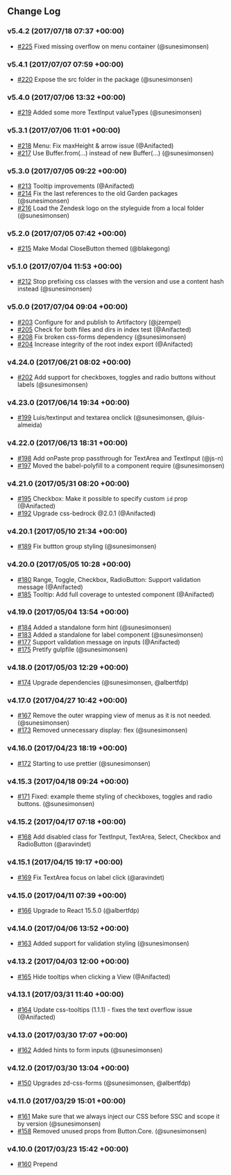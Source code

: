## Change Log

### v5.4.2 (2017/07/18 07:37 +00:00)
- [#225](https://github.com/zendeskgarden/react-components/pull/225) Fixed missing overflow on menu container (@sunesimonsen)

### v5.4.1 (2017/07/07 07:59 +00:00)
- [#220](https://github.com/zendeskgarden/react-components/pull/220) Expose the src folder in the package (@sunesimonsen)

### v5.4.0 (2017/07/06 13:32 +00:00)
- [#219](https://github.com/zendeskgarden/react-components/pull/219) Added some more TextInput valueTypes (@sunesimonsen)

### v5.3.1 (2017/07/06 11:01 +00:00)
- [#218](https://github.com/zendeskgarden/react-components/pull/218) Menu: Fix maxHeight & arrow issue (@Anifacted)
- [#217](https://github.com/zendeskgarden/react-components/pull/217) Use Buffer.from(...) instead of new Buffer(...) (@sunesimonsen)

### v5.3.0 (2017/07/05 09:22 +00:00)
- [#213](https://github.com/zendeskgarden/react-components/pull/213) Tooltip improvements (@Anifacted)
- [#214](https://github.com/zendeskgarden/react-components/pull/214) Fix the last references to the old Garden packages (@sunesimonsen)
- [#216](https://github.com/zendeskgarden/react-components/pull/216) Load the Zendesk logo on the styleguide from a local folder (@sunesimonsen)

### v5.2.0 (2017/07/05 07:42 +00:00)
- [#215](https://github.com/zendeskgarden/react-components/pull/215) Make Modal CloseButton themed (@blakegong)

### v5.1.0 (2017/07/04 11:53 +00:00)
- [#212](https://github.com/zendeskgarden/react-components/pull/212) Stop prefixing css classes with the version and use a content hash instead (@sunesimonsen)

### v5.0.0 (2017/07/04 09:04 +00:00)
- [#203](https://github.com/zendeskgarden/react-components/pull/203) Configure for and publish to Artifactory (@jzempel)
- [#205](https://github.com/zendeskgarden/react-components/pull/205) Check for both files and dirs in index test (@Anifacted)
- [#208](https://github.com/zendeskgarden/react-components/pull/208) Fix broken css-forms dependency (@sunesimonsen)
- [#204](https://github.com/zendeskgarden/react-components/pull/204) Increase integrity of the root index export (@Anifacted)

### v4.24.0 (2017/06/21 08:02 +00:00)
- [#202](https://github.com/zendeskgarden/react-components/pull/202) Add support for checkboxes, toggles and radio buttons without labels (@sunesimonsen)

### v4.23.0 (2017/06/14 19:34 +00:00)
- [#199](https://github.com/zendeskgarden/react-components/pull/199) Luis/textinput and textarea onclick (@sunesimonsen, @luis-almeida)

### v4.22.0 (2017/06/13 18:31 +00:00)
- [#198](https://github.com/zendeskgarden/react-components/pull/198) Add onPaste prop passthrough for TextArea and TextInput (@js-n)
- [#197](https://github.com/zendeskgarden/react-components/pull/197) Moved the babel-polyfill to a component require (@sunesimonsen)

### v4.21.0 (2017/05/31 08:20 +00:00)
- [#195](https://github.com/zendeskgarden/react-components/pull/195) Checkbox: Make it possible to specify custom `id` prop (@Anifacted)
- [#192](https://github.com/zendeskgarden/react-components/pull/192) Upgrade css-bedrock @2.0.1 (@Anifacted)

### v4.20.1 (2017/05/10 21:34 +00:00)
- [#189](https://github.com/zendeskgarden/react-components/pull/189) Fix buttton group styling (@sunesimonsen)

### v4.20.0 (2017/05/05 10:28 +00:00)
- [#180](https://github.com/zendeskgarden/react-components/pull/180) Range, Toggle, Checkbox, RadioButton: Support validation message (@Anifacted)
- [#185](https://github.com/zendeskgarden/react-components/pull/185) Tooltip: Add full coverage to untested component (@Anifacted)

### v4.19.0 (2017/05/04 13:54 +00:00)
- [#184](https://github.com/zendeskgarden/react-components/pull/184) Added a standalone form hint (@sunesimonsen)
- [#183](https://github.com/zendeskgarden/react-components/pull/183) Added a standalone for label component (@sunesimonsen)
- [#177](https://github.com/zendeskgarden/react-components/pull/177) Support validation message on inputs (@Anifacted)
- [#175](https://github.com/zendeskgarden/react-components/pull/175) Pretify gulpfile (@sunesimonsen)

### v4.18.0 (2017/05/03 12:29 +00:00)
- [#174](https://github.com/zendeskgarden/react-components/pull/174) Upgrade dependencies (@sunesimonsen, @albertfdp)

### v4.17.0 (2017/04/27 10:42 +00:00)
- [#167](https://github.com/zendeskgarden/react-components/pull/167) Remove the outer wrapping view of menus as it is not needed. (@sunesimonsen)
- [#173](https://github.com/zendeskgarden/react-components/pull/173) Removed unnecessary display: flex (@sunesimonsen)

### v4.16.0 (2017/04/23 18:19 +00:00)
- [#172](https://github.com/zendeskgarden/react-components/pull/172) Starting to use prettier (@sunesimonsen)

### v4.15.3 (2017/04/18 09:24 +00:00)
- [#171](https://github.com/zendeskgarden/react-components/pull/171) Fixed: example theme styling of checkboxes, toggles and radio buttons. (@sunesimonsen)

### v4.15.2 (2017/04/17 07:18 +00:00)
- [#168](https://github.com/zendeskgarden/react-components/pull/168) Add disabled class for TextInput, TextArea, Select, Checkbox and RadioButton (@aravindet)

### v4.15.1 (2017/04/15 19:17 +00:00)
- [#169](https://github.com/zendeskgarden/react-components/pull/169) Fix TextArea focus on label click (@aravindet)

### v4.15.0 (2017/04/11 07:39 +00:00)
- [#166](https://github.com/zendeskgarden/react-components/pull/166) Upgrade to React 15.5.0 (@albertfdp)

### v4.14.0 (2017/04/06 13:52 +00:00)
- [#163](https://github.com/zendeskgarden/react-components/pull/163) Added support for validation styling (@sunesimonsen)

### v4.13.2 (2017/04/03 12:00 +00:00)
- [#165](https://github.com/zendeskgarden/react-components/pull/165) Hide tooltips when clicking a View (@Anifacted)

### v4.13.1 (2017/03/31 11:40 +00:00)
- [#164](https://github.com/zendeskgarden/react-components/pull/164) Update css-tooltips (1.1.1) - fixes the text overflow issue (@Anifacted)

### v4.13.0 (2017/03/30 17:07 +00:00)
- [#162](https://github.com/zendeskgarden/react-components/pull/162) Added hints to form inputs (@sunesimonsen)

### v4.12.0 (2017/03/30 13:04 +00:00)
- [#150](https://github.com/zendeskgarden/react-components/pull/150) Upgrades zd-css-forms (@sunesimonsen, @albertfdp)

### v4.11.0 (2017/03/29 15:01 +00:00)
- [#161](https://github.com/zendeskgarden/react-components/pull/161) Make sure that we always inject our CSS before SSC and scope it by version (@sunesimonsen)
- [#158](https://github.com/zendeskgarden/react-components/pull/158) Removed unused props from Button.Core. (@sunesimonsen)

### v4.10.0 (2017/03/23 15:42 +00:00)
- [#160](https://github.com/zendeskgarden/react-components/pull/160) Prepend <style> tags so they load before app CSS (@Anifacted)

### v4.9.2 (2017/03/17 11:34 +00:00)
- [#157](https://github.com/zendeskgarden/react-components/pull/157) Ellipsis: Fix potential missing ref (@Anifacted)

### v4.9.1 (2017/03/17 09:41 +00:00)
- [#156](https://github.com/zendeskgarden/react-components/pull/156) Ellipsis: Fix issue with analyze overflow logic (@Anifacted)
- [#155](https://github.com/zendeskgarden/react-components/pull/155) Upgrade test deps and use unexpected-react new features (@sunesimonsen)

### v4.9.0 (2017/03/16 14:27 +00:00)
- [#153](https://github.com/zendeskgarden/react-components/pull/153) Tooltips hide on unmount (@Anifacted)
- [#154](https://github.com/zendeskgarden/react-components/pull/154) Add missing `key` prop to kill warnings in Select example (@Anifacted)

### v4.8.0 (2017/03/16 09:56 +00:00)
- [#151](https://github.com/zendeskgarden/react-components/pull/151) Tooltips: Control z-depth via `zIndex` prop (@Anifacted)
- [#149](https://github.com/zendeskgarden/react-components/pull/149) Support tooltip direction configurability (@Anifacted)
- [#148](https://github.com/zendeskgarden/react-components/pull/148) Tooltip: Accept content through children instead of designated prop (@Anifacted)

### v4.7.0 (2017/03/15 20:30 +00:00)
- [#145](https://github.com/zendeskgarden/react-components/pull/145) Added a valueType to the text input (@sunesimonsen)

### v4.6.0 (2017/03/15 14:17 +00:00)
- [#143](https://github.com/zendeskgarden/react-components/pull/143) Ellipsis: Only set `title` prop when text actually overflows (@Anifacted)

### v4.5.0 (2017/03/15 12:14 +00:00)
- [#147](https://github.com/zendeskgarden/react-components/pull/147) Added support for positioning the select menu (@sunesimonsen)
- [#144](https://github.com/zendeskgarden/react-components/pull/144) Improve the first select component example (@sunesimonsen)

### v4.4.0 (2017/03/14 22:05 +00:00)
- [#141](https://github.com/zendeskgarden/react-components/pull/141) Added the new Garden light and dark labels types (@sunesimonsen)

### v4.3.1 (2017/03/14 12:33 +00:00)
- [#140](https://github.com/zendeskgarden/react-components/pull/140) Fix bug where tooltips would not render on very first mouse-over (@Anifacted)

### v4.3.0 (2017/03/14 11:49 +00:00)
- [#138](https://github.com/zendeskgarden/react-components/pull/138) Tooltips: Max width & hide on `onWheel` event (@sunesimonsen, @Anifacted)

### v4.2.1 (2017/03/13 10:58 +00:00)
- [#137](https://github.com/zendeskgarden/react-components/pull/137) Add tests that assert that we export valid root modules (@Anifacted)

### v4.2.0 (2017/03/10 10:45 +00:00)
- [#135](https://github.com/zendeskgarden/react-components/pull/135) Tooltips component support (@Anifacted)

### v4.1.0 (2017/03/09 21:29 +00:00)
- [#133](https://github.com/zendeskgarden/react-components/pull/133) Introduction of tooltips (@sunesimonsen, @Anifacted)

### v4.0.1 (2017/03/09 19:42 +00:00)
- [#136](https://github.com/zendeskgarden/react-components/pull/136) Two minor patches for v4.0.0 that break the build when consumed (@sunesimonsen)

### v4.0.0 (2017/03/08 20:21 +00:00)
- [#132](https://github.com/zendeskgarden/react-components/pull/132) Replaced the Webpack build with a Gulp based build (Major) (@sunesimonsen)
- [#134](https://github.com/zendeskgarden/react-components/pull/134) Fixed typo in export (Major) (@sunesimonsen)

### v3.9.0 (2017/03/06 22:06 +00:00)
- [#131](https://github.com/zendeskgarden/react-components/pull/131) Add `onEscape` prop check to `TextInput` and `TextArea` components (@zillding)
- [#130](https://github.com/zendeskgarden/react-components/pull/130) Upgraded the stylelint dependencies and configuration (@sunesimonsen)
- [#129](https://github.com/zendeskgarden/react-components/pull/129) Support testing the styleguide without Proxima-nova (@sunesimonsen)

### v3.8.1 (2017/02/16 19:36 +00:00)
- [#128](https://github.com/zendeskgarden/react-components/pull/128) I accidentally scrambled the label examples (@sunesimonsen)

### v3.8.0 (2017/02/15 14:40 +00:00)
- [#127](https://github.com/zendeskgarden/react-components/pull/127) Added added support for link items in the menu (@sunesimonsen)

### v3.7.0 (2017/02/10 22:39 +00:00)
- [#124](https://github.com/zendeskgarden/react-components/pull/124) Added support for Garden labels (@sunesimonsen)
- [#121](https://github.com/zendeskgarden/react-components/pull/121) Remove unnecessary `isRequired` in component type checking (@zillding)

### v3.6.0 (2017/02/10 09:57 +00:00)
- [#122](https://github.com/zendeskgarden/react-components/pull/122) Upgrade dependencies (@sunesimonsen)

### v3.5.0 (2017/02/02 10:23 +00:00)
- [#119](https://github.com/zendeskgarden/react-components/pull/119) Allow size prop to be number type for Avatar component (@zillding)

### v3.4.0 (2017/01/26 09:58 +00:00)
- [#117](https://github.com/zendeskgarden/react-components/pull/117) Default to optimized build (@sunesimonsen)
- [#113](https://github.com/zendeskgarden/react-components/pull/113) Note required babel-polyfill in readme (@js-n)
- [#110](https://github.com/zendeskgarden/react-components/pull/110) Upgrade standard to the newest version (@sunesimonsen)

### v3.3.0 (2017/01/03 15:18 +00:00)
- [#109](https://github.com/zendeskgarden/react-components/pull/109) Don't thrown an error when you are overriding an undefined style just log a warning (@sunesimonsen)

### v3.2.1 (2016/12/25 09:04 +00:00)
- [#107](https://github.com/zendeskgarden/react-components/pull/107) Fix select (@sunesimonsen)

### v3.2.0 (2016/12/23 19:33 +00:00)
- [#105](https://github.com/zendeskgarden/react-components/pull/105) New Garden styled Select component (@sunesimonsen)

### v3.1.1 (2016/12/21 12:37 +00:00)
- [#104](https://github.com/zendeskgarden/react-components/pull/104) Fix toggle hidden crash in menu (@sunesimonsen)
- [#103](https://github.com/zendeskgarden/react-components/pull/103) Use the .babelrc file and optimize the module order (@sunesimonsen)
- [#99](https://github.com/zendeskgarden/react-components/pull/99) Use jest (@albertfdp)
- [#98](https://github.com/zendeskgarden/react-components/pull/98) Simplify example (@albertfdp)

### v3.1.0 (2016/12/14 15:32 +00:00)
- [#95](https://github.com/zendeskgarden/react-components/pull/95) Added an dark electroid theme (@sunesimonsen)

### v3.0.1 (2016/12/14 11:02 +00:00)
- [#97](https://github.com/zendeskgarden/react-components/pull/97) Use local variables for node (@albertfdp)

### v3.0.0 (2016/12/14 09:20 +00:00)
- [#92](https://github.com/zendeskgarden/react-components/pull/92) Enable TextInput to be an uncontrolled component (Major) (@albertfdp)
- [#94](https://github.com/zendeskgarden/react-components/pull/94) Show modals by default (Major) (@sunesimonsen)
- [#96](https://github.com/zendeskgarden/react-components/pull/96) Support more uncontrolled components (Major) (@albertfdp)

### v2.12.1 (2016/12/06 20:10 +00:00)
- [#90](https://github.com/zendeskgarden/react-components/pull/90) Upgraded css-forms to 0.3.1 to fix bug in IE (@sunesimonsen)

### v2.12.0 (2016/12/05 10:07 +00:00)
- [#86](https://github.com/zendeskgarden/react-components/pull/86) Fix positioning offset for transform containing blocks (@sunesimonsen, @js-n)
- [#89](https://github.com/zendeskgarden/react-components/pull/89) Upgraded unexpected and friends (@sunesimonsen)
- [#88](https://github.com/zendeskgarden/react-components/pull/88) Removed comment that was committed by mistake. (@sunesimonsen)

### v2.11.0 (2016/12/01 21:08 +00:00)
- [#87](https://github.com/zendeskgarden/react-components/pull/87) Upgrade to the newest version of css-tabs (@sunesimonsen)

### v2.10.0 (2016/12/01 08:44 +00:00)
- [#85](https://github.com/zendeskgarden/react-components/pull/85) Split styling and behavior on Button component (@albertfdp)

### v2.9.0 (2016/11/29 21:38 +00:00)
- [#81](https://github.com/zendeskgarden/react-components/pull/81) Added support for labels on TextInput, TextArea and Range (@sunesimonsen)
- [#72](https://github.com/zendeskgarden/react-components/pull/72) Added ability to trap focus in a relative positioned popup (@sunesimonsen)

### v2.8.1 (2016/11/29 21:33 +00:00)
- [#83](https://github.com/zendeskgarden/react-components/pull/83) Moved the avatar images into the styleguide (@sunesimonsen)

### v2.8.0 (2016/11/23 19:27 +00:00)
- [#78](https://github.com/zendeskgarden/react-components/pull/78) Expose onload (@zillding)
- [#77](https://github.com/zendeskgarden/react-components/pull/77) Expose an onLoad hook in the Avatar (@zillding)

### v2.7.0 (2016/11/23 10:55 +00:00)
- [#76](https://github.com/zendeskgarden/react-components/pull/76) Expose an onError hook in the Avatar (@albertfdp)
- [#75](https://github.com/zendeskgarden/react-components/pull/75) Allow to specify a custom size for the avatar (@sunesimonsen)

### v2.6.1 (2016/11/22 22:11 +00:00)
- [#73](https://github.com/zendeskgarden/react-components/pull/73) Move focus outline reset into components (@sunesimonsen)

### v2.6.0 (2016/11/18 12:29 +00:00)
- [#71](https://github.com/zendeskgarden/react-components/pull/71) Allow menu positioning to be centered around the arrow (@sunesimonsen)

### v2.5.0 (2016/11/18 09:56 +00:00)
- [#70](https://github.com/zendeskgarden/react-components/pull/70) Upgrade to styleguidist 4.3.3 (@albertfdp, @sunesimonsen)

### v2.4.0 (2016/11/17 21:10 +00:00)
- [#69](https://github.com/zendeskgarden/react-components/pull/69) Use yarn (@albertfdp)

### v2.3.0 (2016/11/17 09:31 +00:00)
- [#68](https://github.com/zendeskgarden/react-components/pull/68) Removed the theme provider wrapper element (@sunesimonsen)
- [#66](https://github.com/zendeskgarden/react-components/pull/66) Changing the Slack channel to #react (@sunesimonsen)
- [#65](https://github.com/zendeskgarden/react-components/pull/65) Updated the Slack channel in the readme (@sunesimonsen)

### v2.2.1 (2016/11/13 20:43 +00:00)
- [#64](https://github.com/zendeskgarden/react-components/pull/64) Upgraded css-forms to fix positioning bug (@sunesimonsen)

### v2.2.0 (2016/11/08 09:00 +00:00)
- [#61](https://github.com/zendeskgarden/react-components/pull/61) Upgrade to the latest version of css-buttons (@sunesimonsen)

### v2.1.0 (2016/10/31 09:21 +00:00)
- [#59](https://github.com/zendeskgarden/react-components/pull/59) Upgraded to the latest Garden styling (@sunesimonsen)

### v2.0.2 (2016/10/26 10:56 +00:00)
- [#58](https://github.com/zendeskgarden/react-components/pull/58) Fixed: Incorrect scrollbar positioning in menus (@sunesimonsen)

### v2.0.1 (2016/10/24 16:17 +00:00)
- [#56](https://github.com/zendeskgarden/react-components/pull/56) Stop propagating Menu clicks (@sunesimonsen)

### v2.0.0 (2016/10/24 15:26 +00:00)
- [#51](https://github.com/zendeskgarden/react-components/pull/51) Improve Range component performance (@jzempel)
- [#50](https://github.com/zendeskgarden/react-components/pull/50) Update CSS package dependencies for Electroid styling (@sunesimonsen, @albertfdp, @jzempel)

### v1.11.0 (2016/10/19 20:21 +00:00)
- [#54](https://github.com/zendeskgarden/react-components/pull/54) Set the range defaults to min:0, max:100, step:1 (@sunesimonsen)

### v1.10.0 (2016/10/19 12:52 +00:00)
- [#52](https://github.com/zendeskgarden/react-components/pull/52) Updating RelativePositionedPopup so it can also accept a node as children (@luis-almeida)
- [#53](https://github.com/zendeskgarden/react-components/pull/53) Luis/button onfocus prop (@luis-almeida)

### v1.9.3 (2016/10/14 14:15 +00:00)
- [#49](https://github.com/zendeskgarden/react-components/pull/49) Revert "Inputs: Only use the box-shadow focus styling when using keyboard navigation" (@sunesimonsen)

### v1.9.2 (2016/10/14 11:17 +00:00)
- [#47](https://github.com/zendeskgarden/react-components/pull/47) Inputs: Only use the box-shadow focus styling when using keyboard navigation (@sunesimonsen)
- [#48](https://github.com/zendeskgarden/react-components/pull/48) Removed incorrect accent color around disabled buttons (@sunesimonsen)

### v1.9.1 (2016/09/28 19:08 +00:00)
- [#44](https://github.com/zendeskgarden/react-components/pull/44) Fixed bug where changing the children of a tab panel would not rerender (@sunesimonsen)

### v1.9.0 (2016/09/26 19:27 +00:00)
- [#42](https://github.com/zendeskgarden/react-components/pull/42) Support accent theming (@sunesimonsen)

### v1.8.1 (2016/09/26 14:54 +00:00)
- [#43](https://github.com/zendeskgarden/react-components/pull/43) Make .stretched override .container and .trigger (@csk157)

### v1.8.0 (2016/09/23 09:21 +00:00)
- [#41](https://github.com/zendeskgarden/react-components/pull/41) Support components in tab labels (@sunesimonsen)

### v1.7.1 (2016/09/22 14:19 +00:00)
- [#40](https://github.com/zendeskgarden/react-components/pull/40) Fixed proptype warning (@sunesimonsen)
- [#39](https://github.com/zendeskgarden/react-components/pull/39) Add tests for TextInput (@csk157)

### v1.7.0 (2016/09/21 11:56 +00:00)
- [#37](https://github.com/zendeskgarden/react-components/pull/37) Add RadioButton and RadioButtonGroup (@csk157)
- [#38](https://github.com/zendeskgarden/react-components/pull/38) Added a test id to the modal frame (@sunesimonsen)

### v1.6.0 (2016/09/20 14:58 +00:00)
- [#36](https://github.com/zendeskgarden/react-components/pull/36) Adds support for disabled TextInput & TextArea (@albertfdp)

### v1.5.0 (2016/09/20 10:51 +00:00)
- [#34](https://github.com/zendeskgarden/react-components/pull/34) Make the modal trap focus (@sunesimonsen)

### v1.4.3 (2016/09/16 11:31 +00:00)
- [#33](https://github.com/zendeskgarden/react-components/pull/33) Fixed menu positioning when embedded into other components (@sunesimonsen)

### v1.4.2 (2016/09/16 11:16 +00:00)
- [#32](https://github.com/zendeskgarden/react-components/pull/32) Upgraded the css-arrows to v0.2 (@sunesimonsen)

### v1.4.1 (2016/09/12 13:21 +00:00)
- [#30](https://github.com/zendeskgarden/react-components/pull/30) Fixed: button was clickable when disabled (@sunesimonsen)

### v1.4.0 (2016/09/08 12:55 +00:00)
- [#28](https://github.com/zendeskgarden/react-components/pull/28) Add Range component (@csk157)

### v1.3.2 (2016/09/08 08:44 +00:00)
- [#27](https://github.com/zendeskgarden/react-components/pull/27) I broke the arrows, this PR fixes it. (@sunesimonsen)

### v1.3.1 (2016/09/08 06:57 +00:00)
- [#26](https://github.com/zendeskgarden/react-components/pull/26) Fixed: space and enter on buttons after quickfix :-( (@sunesimonsen)

### v1.3.0 (2016/09/08 06:23 +00:00)
- [#24](https://github.com/zendeskgarden/react-components/pull/24) Import Garden css with the css-loader (@sunesimonsen)

### v1.2.1 (2016/09/08 06:15 +00:00)
- [#25](https://github.com/zendeskgarden/react-components/pull/25) Replace the button element with a <div role="button"> as button works differently in different browsers (@sunesimonsen)

### v1.2.0 (2016/09/05 13:02 +00:00)
- [#23](https://github.com/zendeskgarden/react-components/pull/23) Make the button group work like tabs without a content panel (@sunesimonsen)

### v1.1.2 (2016/08/31 07:35 +00:00)
- [#21](https://github.com/zendeskgarden/react-components/pull/21) Added warning about potential API change in the button group component. (@sunesimonsen)
- [#18](https://github.com/zendeskgarden/react-components/pull/18) Revert "Make the Text and View Stateless components" (@sunesimonsen)
- [#17](https://github.com/zendeskgarden/react-components/pull/17) Make css class names shorter (@sunesimonsen)
- [#14](https://github.com/zendeskgarden/react-components/pull/14) Make the Text and View Stateless components (@sunesimonsen)
- [#16](https://github.com/zendeskgarden/react-components/pull/16) Added support for the Garden button group (@sunesimonsen)
- [#13](https://github.com/zendeskgarden/react-components/pull/13) Fixes flashing focus bug in the tabs component (@sunesimonsen)
- [#10](https://github.com/zendeskgarden/react-components/pull/10) Tabs component (Major) (@sunesimonsen)
- [#9](https://github.com/zendeskgarden/react-components/pull/9) Added visibility hooks for the menu (@sunesimonsen)
- [#7](https://github.com/zendeskgarden/react-components/pull/7) Fixes menu positioning inside of a modal (@sunesimonsen)